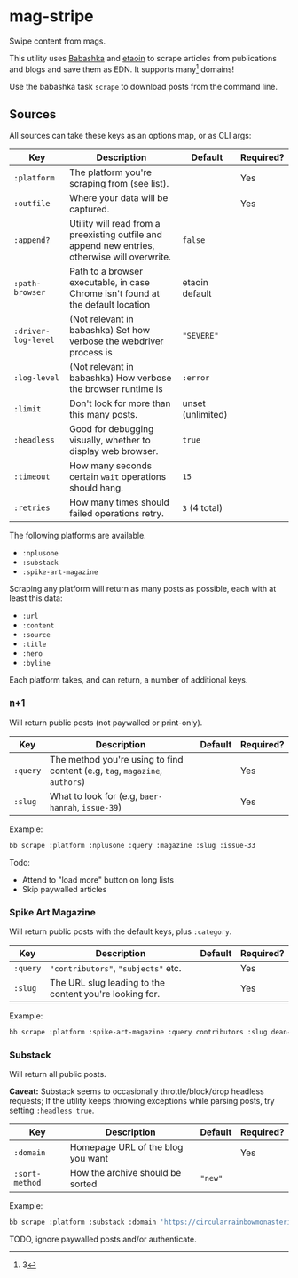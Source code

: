 # mag-stripe

 Swipe content from mags.

 This utility uses [Babashka](https://book.babashka.org/#libraries) and [etaoin](https://github.com/clj-commons/etaoin) to scrape articles from publications and blogs and save them as EDN. It supports many[^1] domains!

 Use the babashka task `scrape` to download posts from the command line.

## Sources

All sources can take these keys as an options map, or as CLI args:

Key | Description | Default | Required?
--- | --- | --- | ---
`:platform` | The platform you're scraping from (see list). | | Yes
`:outfile` | Where your data will be captured. | | Yes
`:append?` | Utility will read from a preexisting outfile and append new entries, otherwise will overwrite. | `false` |
`:path-browser` | Path to a browser executable, in case Chrome isn't found at the default location | etaoin default |
`:driver-log-level` | (Not relevant in babashka) Set how verbose the webdriver process is | `"SEVERE"` |
`:log-level` | (Not relevant in babashka) How verbose the browser runtime is | `:error` |
`:limit` | Don't look for more than this many posts. | unset (unlimited) |
`:headless` | Good for debugging visually, whether to display web browser. | `true` |
`:timeout` | How many seconds certain `wait` operations should hang. | `15` |
`:retries` | How many times should failed operations retry. | `3` (4 total) |

The following platforms are available.

- `:nplusone`
- `:substack`
- `:spike-art-magazine`

Scraping any platform will return as many posts as possible, each with at least this data:

- `:url`
- `:content`
- `:source`
- `:title`
- `:hero`
- `:byline`

Each platform takes, and can return, a number of additional keys.

### n+1

Will return public posts (not paywalled or print-only).

Key | Description | Default | Required?
--- | --- | --- | ---
`:query` | The method you're using to find content (e.g, `tag`, `magazine`, `authors`) | | Yes
`:slug` | What to look for (e.g, `baer-hannah`, `issue-39`) | | Yes

Example:
```sh
bb scrape :platform :nplusone :query :magazine :slug :issue-33
```

Todo:

- Attend to "load more" button on long lists
- Skip paywalled articles

### Spike Art Magazine

Will return public posts with the default keys, plus `:category`.

Key | Description | Default | Required?
--- | --- | --- | ---
`:query` | `"contributors"`, `"subjects"` etc. | | Yes
`:slug` | The URL slug leading to the content you're looking for. | | Yes

Example:
```sh
bb scrape :platform :spike-art-magazine :query contributors :slug dean-kissick-0
```

### Substack

Will return all public posts.

**Caveat:** Substack seems to occasionally throttle/block/drop headless requests; If the utility keeps throwing exceptions while parsing posts, try setting `:headless true`.

Key | Description | Default | Required?
--- | --- | --- | ---
`:domain` | Homepage URL of the blog you want | | Yes
`:sort-method` | How the archive should be sorted | `"new"`

Example:
```sh
bb scrape :platform :substack :domain 'https://circularrainbowmonasteries.substack.com/'
```

TODO, ignore paywalled posts and/or authenticate.

[^1]: 3
